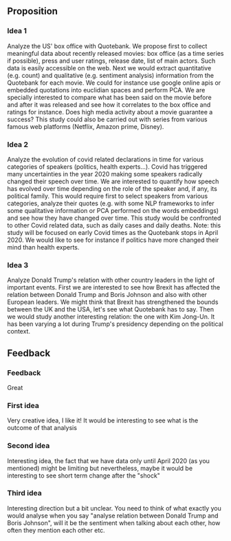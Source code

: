 ## Proposition

### Idea 1
Analyze the US' box office with Quotebank. We propose first to collect meaningful data about recently released movies: box office (as a time series if possible), press and user ratings, release date, list of main actors. Such data is easily accessible on the web. Next we would extract quantitative (e.g. count) and qualitative (e.g. sentiment analysis) information from the Quotebank for each movie. We could for instance use google online apis or embedded quotations into euclidian spaces and perform PCA. We are specially interested to compare what has been said on the movie before and after it was released and see how it correlates to the box office and ratings for instance. Does high media activity about a movie guarantee a success? This study could also be carried out with series from various famous web platforms (Netflix, Amazon prime, Disney).

### Idea 2
Analyze the evolution of covid related declarations in time for various categories of speakers (politics, health experts...). Covid has triggered many uncertainties in the year 2020 making some speakers radically changed their speech over time. We are interested to quantify how speech has evolved over time depending on the role of the speaker and, if any, its political family. This would require first to select speakers from various categories, analyze their quotes (e.g. with some NLP frameworks to infer some qualitative information or PCA performed on the words embeddings) and see how they have changed over time. This study would be confronted to other Covid related data, such as daily cases and daily deaths. Note: this study will be focused on early Covid times as the Quotebank stops in April 2020. We would like to see for instance if politics have more changed their mind than health experts.

### Idea 3
Analyze Donald Trump's relation with other country leaders in the light of important events. First we are interested to see how Brexit has affected the relation between Donald Trump and Boris Johnson and also with other European leaders. We might think that Brexit has strengthened the bounds between the UK and the USA, let's see what Quotebank has to say. Then we would study another interesting relation: the one with Kim Jong-Un. It has been varying a lot during Trump's presidency depending on the political context.

## Feedback
### Feedback
Great
### First idea
Very creative idea, I like it! It would be interesting to see what is the outcome of that analysis
### Second idea
Interesting idea, the fact that we have data only until April 2020 (as you mentioned) might be limiting but nevertheless, maybe it would be interesting to see short term change after the "shock"
### Third idea
Interesting direction but a bit unclear. You need to think of what exactly you would analyse when you say "analyse relation between Donald Trump and Boris Johnson", will it be the sentiment when talking about each other, how often they mention each other etc.